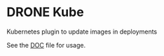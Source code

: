 # DRONE Kube

Kubernetes plugin to update images in deployments

See the [DOC](DOCS.md) file for usage. 
